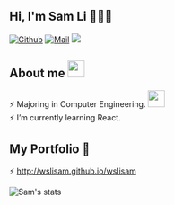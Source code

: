 ## Hi, I'm Sam Li 🌱🌱🌱

[![Github](https://img.shields.io/github/followers/wslisam?label=Follow&style=social)](https://github.com/wslisam)
[![Mail](https://img.shields.io/badge/-wslial1009@gmail.com-gray?style=flat-square&logo=gmail&logoColor=red&link=)](wslial1009@gmail.com)
![](https://komarev.com/ghpvc/?username=kkdlau&color=blue&style=flat-square=VIEW+COUNT)



## About me <img src="https://media.giphy.com/media/VgCDAzcKvsR6OM0uWg/giphy.gif" width="30">
⚡ Majoring in Computer Engineering.  <img src="https://media.giphy.com/media/fYSnHlufseco8Fh93Z/giphy.gif" width="30"> <br>
⚡ I’m currently learning React.


## My Portfolio 👀
⚡ http://wslisam.github.io/wslisam  </br>



![Sam's stats](https://github-readme-stats.vercel.app/api?username=wslisam&show_icons=true&title_color=fff&icon_color=79ff97&text_color=9f9f9f&bg_color=151515)
